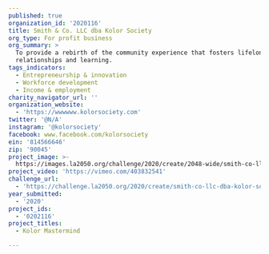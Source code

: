 ```yaml
---
published: true
organization_id: '2020116'
title: Smith & Co. LLC dba Kolor Society
org_type: For profit business
org_summary: >
  To provide a rebirth of the community experience that fosters lifelong
  relationships and learning.
tags_indicators:
  - Entrepreneurship & innovation
  - Workforce development
  - Income & employment
charity_navigator_url: ''
organization_website:
  - 'https://wwwwww.kolorsociety.com'
twitter: '@N/A'
instagram: '@kolorsociety'
facebook: www.facebook.com/kolorsociety
ein: '814566646'
zip: '90045'
project_image: >-
  https://images.la2050.org/challenge/2020/create/2048-wide/smith-co-llc-dba-kolor-society.jpg
project_video: 'https://vimeo.com/403832541'
challenge_url:
  - 'https://challenge.la2050.org/2020/create/smith-co-llc-dba-kolor-society/'
year_submitted:
  - '2020'
project_ids:
  - '0202116'
project_titles:
  - Kolor Mastermind

---
```


